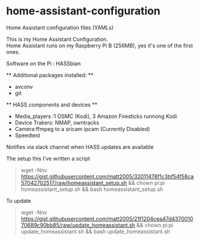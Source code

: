 # home-assistant-configuration
Home Assistant configuration files (YAMLs)

This is my Home Assistant Configuration.  
Home Assistant runs on my Raspberry Pi B (256MB), yes it's one of the first ones.

Software on the Pi : HASSbian

** Additional packages installed: **
* avconv
* git

** HASS components and devices **
* Media_players :1 OSMC (Kodi), 3 Amazon Firesticks runnong Kodi
* Device Trakers: NMAP, owntracks
* Camera:ffmpeg  to a sricam ipcam (Currently Disabled)
* Speedtest

Notifies via slack channel when HASS updates are available

The setup this I've written a script
>wget -Nnv https://gist.githubusercontent.com/matt2005/32011478f1c3bf54f58ca57042702517/raw/homeassistant_setup.sh && chown pi:pi homeassistant_setup.sh && bash homeassistant_setup.sh

  
To update
>wget -Nnv https://gist.githubusercontent.com/matt2005/21f1204cea47d437001070689c90bb85/raw/update_homeassistant.sh && chown pi:pi update_homeassistant.sh && bash update_homeassistant.sh
